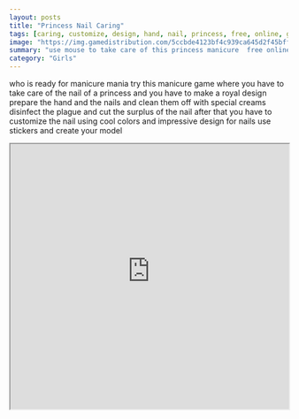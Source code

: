 ```yaml
---
layout: posts
title: "Princess Nail Caring"
tags: [caring, customize, design, hand, nail, princess, free, online, games, oyna, game, free, games, play, play, games]
image: "https://img.gamedistribution.com/5ccbde4123bf4c939ca645d2f45bffdd.jpg"
summary: "use mouse to take care of this princess manicure  free online games oyna game free games play play games"
category: "Girls"
---
```


who is ready for manicure mania try this manicure game where you have to take care of the nail of a princess and you have to make a royal design prepare the hand and the nails and clean them off with special creams disinfect the plague and cut the surplus of the nail after that you have to customize the nail using cool colors and impressive design for nails use stickers and create your model

<iframe width="100%" height="480px;" src="https://flash.gamedistribution.com?game=5ccbde4123bf4c939ca645d2f45bffdd"></iframe>